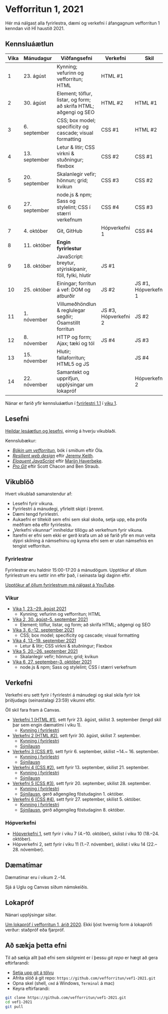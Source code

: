 # Vefforritun 1, 2021

Hér má nálgast alla fyrirlestra, dæmi og verkefni í áfangagnum vefforritun 1 kenndan við HÍ haustið 2021.

## Kennsluáætlun

| Vika | Mánudagur     | Viðfangsefni                                                      | Verkefni              | Skil                 |
|------|---------------|-------------------------------------------------------------------|-----------------------|----------------------|
|  1   | 23. ágúst     | Kynning; vefurinn og vefforritun; HTML                            | HTML #1               |                      |
|  2   | 30. ágúst     | Element; töflur, listar, og form; að skrifa HTML; aðgengi og SEO  | HTML #2               | HTML #1              |
|  3   |  6. september | CSS; box model; specificity og cascade; visual formatting         | CSS #1                | HTML #2              |
|  4   | 13. september | Letur & litir; CSS virkni & stuðningur; flexbox                   | CSS #2                | CSS #1               |
|  5   | 20. september | Skalanlegir vefir; hönnun; grid; kvikun                           | CSS #3                | CSS #2               |
|  6   | 27. september | node.js & npm; Sass og stylelint; CSS í stærri verkefnum          | CSS #4                | CSS #3               |
|  7   |  4. október   | Git, GitHub                                                       | Hópverkefni 1         | CSS #4               |
|  8   | 11. október   | **Engin fyrirlestur**                                             |                       |                      |
|  9   | 18. október   | JavaScript: breytur, stýriskipanir, föll, fylki, hlutir           | JS #1                 |                      |
|  10  | 25. október   | Einingar; forritun á vef: DOM og atburðir                         | JS #2                 | JS #1, Hópverkefni 1 |
|  11  |  1. nóvember  | Villumeðhöndlun & reglulegar segðir; Ósamstillt forritun          | JS #3, Hópverkefni 2  | JS #2                |
|  12  |  8. nóvember  | HTTP og form; Ajax; tæki og tól                                   | JS #4                 | JS #3                |
|  13  | 15. nóvember  | Hlutir; fallaforritun; HTML5 og JS                                |                       | JS #4                |
|  14  | 22. nóvember  | Samantekt og upprifjun, upplýsingar um lokapróf                   |                       | Hópverkefni 2        |

Nánar er farið yfir kennsluáætlun í [fyrirlestri 1.1](./vikur/01/01.1.kynning.md) í [viku 1](./vikur/01/).

## Lesefni

[Heildar lesáætlun og lesefni](./lesefni.md), einnig á hverju vikublaði.

Kennslubækur:

* [_Bókin um vefforritun_](https://bok.vefforritun.is), bók í smíðum eftir Óla.
* [_Resilient web design_](https://resilientwebdesign.com/) eftir [Jeremy Keith](https://adactio.com/).
* [_Eloquent JavaScript_](http://eloquentjavascript.net/) eftir [Marijn Haverbeke](https://marijnhaverbeke.nl/).
* [_Pro Git_](https://git-scm.com/book/en/v2) eftir Scott Chacon and Ben Straub.

## Vikublöð

Hvert vikublað samanstendur af:

* Lesefni fyrir vikuna.
* Fyrirlestri á mánudegi, yfirleitt skipt í þrennt.
* Dæmi tengd fyrirlestri.
* Aukaefni er tiltekið sem efni sem skal skoða, setja upp, eða prófa meðfram eða eftir fyrirlestra.
* „Verkefni vikunnar“ inniheldur tillögu að verkefnum fyrir vikuna.
* Ítarefni er efni sem ekki er gerð krafa um að sé farið yfir en mun veita dýpri skilning á námsefninu og kynna efni sem er utan námsefnis en tengist vefforritun.

### Fyrirlestrar

Fyrirlestrar eru haldnir 15:00-17:20 á mánudögum. Upptökur af öllum fyrirlestrum eru settir inn eftir það, í seinasta lagi daginn eftir.

[Upptökur af öllum fyrirlestrum má nálgast á YouTube](https://www.youtube.com/playlist?list=PLRj-ccg8iozz8f2M4yIZFQOxU_Rg9Uraa).

### Vikur

* [Vika 1, 23.–29. ágúst 2021](vikur/01/)
  * Kynning; vefurinn og vefforritun; HTML
* [Vika 2, 30. ágúst–5. september 2021](vikur/02/)
  * Element; töflur, listar, og form; að skrifa HTML; aðgengi og SEO
* [Vika 3, 6.–12. september 2021](vikur/03/)
  * CSS; box model; specificity og cascade; visual formatting
* [Vika 4, 13.–19. september 2021](vikur/04/)
  * Letur & litir; CSS virkni & stuðningur; Flexbox
* [Vika 5, 20.–26. september 2021](vikur/05/)
  * Skalanlegir vefir; hönnun; grid; kvikun
* [Vika 6, 27. september–3. október 2021](vikur/06/)
  * node.js & npm; Sass og stylelint; CSS í stærri verkefnum

## Verkefni

Verkefni eru sett fyrir í fyrirlestri á mánudegi og skal skila fyrir lok þriðjudags (seinastalagi 23:59) vikunni eftir.

Öll skil fara fram á Canvas.

* [Verkefni 1 (HTML #1)](https://github.com/vefforritun/vef1-2021-v1), sett fyrir 23. ágúst, skilist 3. september (lengd skil þar sem engin dæmatími í viku 1).
  * [Kynning í fyrirlestri](https://youtu.be/8VHvlMpGEu4?t=2119)
* [Verkefni 2 (HTML #2)](https://github.com/vefforritun/vef1-2021-v2), sett fyrir 30. ágúst, skilist 7. september.
  * [Kynning í fyrirlestri](https://youtu.be/qyQ5S3cry1E)
  * [Sýnilausn](https://github.com/vefforritun/vef1-2021-v2-synilausn)
* [Verkefni 3 (CSS #1)](https://github.com/vefforritun/vef1-2021-v3), sett fyrir 6. september, skilist ~14.~ 16. september.
  * [Kynning í fyrirlestri](https://youtu.be/_q1B4EHQzgQ)
  * [Sýnilausn](https://github.com/vefforritun/vef1-2021-v3-synilausn)
* [Verkefni 4 (CSS #2)](https://github.com/vefforritun/vef1-2021-v4), sett fyrir 13. september, skilist 21. september.
  * [Kynning í fyrirlestri](https://youtu.be/Nw7FkpJl-Xo)
  * [Sýnilausn](https://github.com/vefforritun/vef1-2021-v4-synilausn)
* [Verkefni 5 (CSS #3)](https://github.com/vefforritun/vef1-2021-v5), sett fyrir 20. september, skilist 28. september.
  * [Kynning í fyrirlestri](https://youtu.be/mo0OFSHH5HI)
  * [Sýnilausn](https://github.com/vefforritun/vef1-2021-v5-synilausn), gerð aðgengileg föstudaginn 1. október.
* [Verkefni 6 (CSS #4)](https://github.com/vefforritun/vef1-2021-v6), sett fyrir 27. september, skilist 5. október.
  * [Kynning í fyrirlestri](https://youtu.be/)
  * [Sýnilausn](https://github.com/vefforritun/vef1-2021-v6-synilausn), gerð aðgengileg föstudaginn 8. október.

### Hópverkefni

* [Hópverkefni 1](https://github.com/vefforritun/vef1-2021-h1), sett fyrir í viku 7 (4.–10. október), skilist í viku 10 (18.–24. október).
* Hópverkefni 2, sett fyrir í viku 11 (1.–7. nóvember), skilist í viku 14 (22.–28. nóvember).

## Dæmatímar

Dæmatímar eru í vikum 2.–14.

Sjá á Uglu og Canvas síðum námskeiðis.

## Lokapróf

Nánari upplýsingar síðar.

[Um lokapróf í vefforritun 1, árið 2020](./vikur/13/13.5.lokaprof.md). Ekki ljóst hvernig form á lokaprófi verður: staðpróf eða fjarpróf.

## Að sækja þetta efni

Til að sækja allt það efni sem skilgreint er í þessu _git repo_ er hægt að gera eftirfarandi:

* [Setja upp git á tölvu](https://help.github.com/articles/set-up-git/)
* Afrita slóð á git repo: `https://github.com/vefforritun/vef1-2021.git`
* Opna skel (shell, `cmd` á Windows, `Terminal` á mac)
* Keyra eftirfarandi:

```bash
git clone https://github.com/vefforritun/vef1-2021.git
cd vef1-2021
git pull
```
